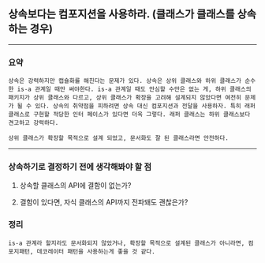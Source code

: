 ## 상속보다는 컴포지션을 사용하라. (클래스가 클래스를 상속하는 경우)

---

### 요약

`상속은 강력하지만 캡슐화를 해친다는 문제가 있다. 상속은 상위 클래스와 하위
클래스가 순수한 is-a 관계일 때만 써야한다. is-a 관계일 때도 안심할 수만은
없는 게, 하위 클래스의 패키지가 상위 클래스와 다르고, 상위 클래스가 확장을
고려해 설계되지 않았다면 여전히 문제가 될 수 있다. 상속의 취약점을 피하려면
상속 대신 컴포지션과 전달을 사용하자. 특히 래퍼클래스로 구현할 적당한 인터
페이스가 있다면 더욱 그렇다. 래퍼 클래스는 하위 클래스보다 견고하고 강력하다.` 

`상위 클래스가 확장할 목적으로 설계 되었고, 문서화도 잘 된 클래스라면 안전하다.`

---
### 상속하기로 결정하기 전에 생각해봐야 할 점

 1. 상속할 클래스의 API에 결함이 없는가?

 2. 결함이 있다면, 자식 클래스의 API까지 전파돼도 괜찮은가?


### 정리
`is-a 관계라 할지라도 문서화되지 않았거나, 확장할 목적으로 설계된 클래스가
 아니라면, 컴포지패턴, 데코레이터 패턴을 사용하는게 좋을 것 같다.`



